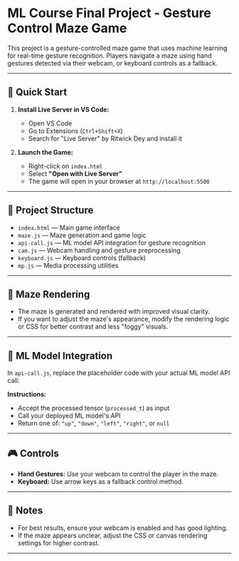 # ML Course Final Project - Gesture Control Maze Game

This project is a gesture-controlled maze game that uses machine learning for real-time gesture recognition. Players navigate a maze using hand gestures detected via their webcam, or keyboard controls as a fallback.

---

## 🚀 Quick Start

1. **Install Live Server in VS Code:**
   - Open VS Code
   - Go to Extensions (`Ctrl+Shift+X`)
   - Search for "Live Server" by Ritwick Dey and install it

2. **Launch the Game:**
   - Right-click on `index.html`
   - Select **"Open with Live Server"**
   - The game will open in your browser at `http://localhost:5500`

---

## 📁 Project Structure

- `index.html` — Main game interface
- `maze.js` — Maze generation and game logic
- `api-call.js` — ML model API integration for gesture recognition
- `cam.js` — Webcam handling and gesture preprocessing
- `keyboard.js` — Keyboard controls (fallback)
- `mp.js` — Media processing utilities

---

## 🧩 Maze Rendering

- The maze is generated and rendered with improved visual clarity.
- If you want to adjust the maze's appearance, modify the rendering logic or CSS for better contrast and less "foggy" visuals.

---

## 🔧 ML Model Integration

In `api-call.js`, replace the placeholder code with your actual ML model API call:


**Instructions:**
- Accept the processed tensor (`processed_t`) as input
- Call your deployed ML model's API
- Return one of: `"up"`, `"down"`, `"left"`, `"right"`, or `null`

---

## 🎮 Controls

- **Hand Gestures:** Use your webcam to control the player in the maze.
- **Keyboard:** Use arrow keys as a fallback control method.

---

## 📢 Notes

- For best results, ensure your webcam is enabled and has good lighting.
- If the maze appears unclear, adjust the CSS or canvas rendering settings for higher contrast.

---
